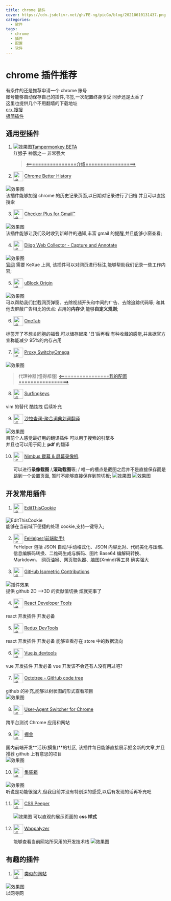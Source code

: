 ```yaml
---
title: chrome 插件
cover: https://cdn.jsdelivr.net/gh/FE-ng/picGo/blog/20210610131437.png
categories:
  - 软件
tags:
  - chrome
  - 插件
  - 配置
  - 软件
---
```


# chrome 插件推荐

有条件的还是推荐申请一个 chrome 账号  
账号能够自动保存自己的插件,书签,一次配置终身享受 同步还是太香了  
这里也提供几个不用翻墙的下载地址  
[crx 搜搜](https://www.crxsoso.com/)  
[极简插件](https://chrome.zzzmh.cn/index#index)

## 通用型插件

1. <img class="iconPick" src="https://cdn.jsdelivr.net/gh/FE-ng/picGo/blog/20210611144304.png"  alt="效果图" />[Tampermonkey BETA](https://chrome.google.com/webstore/detail/tampermonkey-beta/gcalenpjmijncebpfijmoaglllgpjagf)  
   红猴子 神器之一 非常强大

   > [<=================介绍=================>](/tools/tampermonkey.md)

2. <img style=" display: inline-block;width:30px" alt="光标与点按" align=center src="https://cdn.jsdelivr.net/gh/FE-ng/picGo/blog/20210508150102.png" /> [Chrome Better History](chrome://extensions/?id=egehpkpgpgooebopjihjmnpejnjafefi)

![效果图](https://cdn.jsdelivr.net/gh/FE-ng/picGo/blog/20210428192155.png ':class=image800')  
 该插件能够加强 chrome 的历史记录页面,以日期对记录进行了归档 并且可以直接搜索

3. <img style=" display: inline-block;width:30px" alt="光标与点按" align=center src="https://cdn.jsdelivr.net/gh/FE-ng/picGo/blog/20210508150146.png" /> [Checker Plus for Gmail™ ](https://chrome.google.com/webstore/detail/checker-plus-for-gmail/oeopbcgkkoapgobdbedcemjljbihmemj/related?utm_source=chrome-ntp-icon)

![效果图](https://cdn.jsdelivr.net/gh/FE-ng/picGo/blog/20210428194556.png ':class=image400')  
 该插件能够让我们及时收到新邮件的通知,丰富 gmail 的提醒,并且能够小窗查看;

4. <img style=" display: inline-block;width:30px" alt="光标与点按" align=center src="https://cdn.jsdelivr.net/gh/FE-ng/picGo/blog/20210508150234.png" /> [Diigo Web Collector - Capture and Annotate](https://chrome.google.com/webstore/detail/diigo-web-collector-captu/pnhplgjpclknigjpccbcnmicgcieojbh)

![效果图](https://cdn.jsdelivr.net/gh/FE-ng/picGo/blog/20210428195021.png ':class=image400')  
 [官网](https://www.diigo.com/) 需要 KeXue 上网, 该插件可以对网页进行标注,能够帮助我们记录一些工作内容;

5. <img style=" display: inline-block;width:30px" alt="光标与点按" align=center src="https://cdn.jsdelivr.net/gh/FE-ng/picGo/blog/20210508150303.png" /> [uBlock Origin](https://chrome.google.com/webstore/detail/ublock-origin/cjpalhdlnbpafiamejdnhcphjbkeiagm)

![效果图](https://cdn.jsdelivr.net/gh/FE-ng/picGo/blog/20210429111356.png ':class=image400')  
 可以帮助我们拦截网页弹窗、去除视频开头和中间的广告、去除追踪代码等;
和其他去屏蔽广告相比的优点: 占用的**内存少**,能够**自定义规则**;

6. <img style=" display: inline-block;width:30px" alt="光标与点按" align=center src="https://cdn.jsdelivr.net/gh/FE-ng/picGo/blog/20210508150439.png" /> [OneTab](https://chrome.google.com/webstore/detail/onetab/chphlpgkkbolifaimnlloiipkdnihall)

标签开了不想关同胞的福音,可以储存起来 '日'后再看!有种收藏的感觉,并且据官方宣称能减少 95%的内存占用

7. <img style=" display: inline-block;width:30px" alt="光标与点按" align=center src="https://cdn.jsdelivr.net/gh/FE-ng/picGo/blog/20210508150458.png" /> [Proxy SwitchyOmega](https://chrome.google.com/webstore/detail/proxy-switchyomega/padekgcemlokbadohgkifijomclgjgif)

![效果图](https://cdn.jsdelivr.net/gh/FE-ng/picGo/blog/20210429134615.png ':class=image400')

> 代理神器(懂得都懂) [<=================我的配置=================>](/tools/switchOmega.md)

8. <img style=" display: inline-block;width:30px" alt="光标与点按" align=center src="https://cdn.jsdelivr.net/gh/FE-ng/picGo/blog/20210508150537.png" /> [Surfingkeys](https://chrome.google.com/webstore/detail/surfingkeys/gfbliohnnapiefjpjlpjnehglfpaknnc)

vim 的替代 酷炫拽 后续补充

9. <img style=" display: inline-block;width:30px" alt="光标与点按" align=center src="https://cdn.jsdelivr.net/gh/FE-ng/picGo/blog/20210508150558.png" /> [沙拉查词-聚合词典划词翻译](https://saladict.crimx.com/)

![效果图](https://cdn.jsdelivr.net/gh/FE-ng/picGo/blog/20210429112441.png ':class=image400')  
 目前个人感觉最好用的翻译插件 可以用于搜索的引擎多  
 并且也可以用于网上 **pdf** 的翻译

10. <img style=" display: inline-block;width:30px" alt="光标与点按" align=center src="https://cdn.jsdelivr.net/gh/FE-ng/picGo/blog/20210508150619.png" /> [Nimbus 截幕 & 屏幕录像机](https://chrome.google.com/webstore/detail/nimbus-srceenshot-srceen/bpconcjcammlapcogcnnelfmaeghhagj)

    可以进行**录像截图** /,**滚动截图**等; / 唯一的槽点是截图之后并不是直接保存而是跳到一个设置页面, 暂时不能够直接保存到剪切板;
    ![效果图](https://cdn.jsdelivr.net/gh/FE-ng/picGo/blog/20210429113420.png ':class=image400')
    ![效果图](https://cdn.jsdelivr.net/gh/FE-ng/picGo/blog/11111.png ':class=image400')

## 开发常用插件

1. <img style=" display: inline-block;width:30px" alt="光标与点按" align=center src="https://cdn.jsdelivr.net/gh/FE-ng/picGo/blog/20210508150715.png" /> [EditThisCookie](http://www.editthiscookie.com/)

![EditThisCookie](https://cdn.jsdelivr.net/gh/FE-ng/picGo/blog/20210428192924.png ':class=image400')  
 能够在当前域下便捷的处理 cookie,支持一键导入;

2. <img style=" display: inline-block;width:30px" alt="光标与点按" align=center src="https://cdn.jsdelivr.net/gh/FE-ng/picGo/blog/20210514163557.png" /> [FeHelper(前端助手)](https://www.baidufe.com/fehelper/index/index.html)  
   FeHelper 包括 JSON 自动/手动格式化、JSON 内容比对、代码美化与压缩、信息编解码转换、二维码生成与解码、图片 Base64 编解码转换、Markdown、 网页油猴、网页取色器、脑图(Xmind)等工具 确实强大

3. <img style=" display: inline-block;width:30px" alt="光标与点按" align=center src="https://cdn.jsdelivr.net/gh/FE-ng/picGo/blog/20210508150740.png" /> [GitHub Isometric Contributions](https://chrome.google.com/webstore/detail/github-isometric-contribu/mjoedlfflcchnleknnceiplgaeoegien)

![插件效果](https://cdn.jsdelivr.net/gh/FE-ng/picGo/blog/20210428194015.png ':class=image400')  
 提供 github 2D -->3D 的贡献值切换 炫就完事了

4. <img style=" display: inline-block;width:30px" alt="光标与点按" align=center src="https://cdn.jsdelivr.net/gh/FE-ng/picGo/blog/20210508150823.png" /> [React Developer Tools](https://chrome.google.com/webstore/detail/react-developer-tools/fmkadmapgofadopljbjfkapdkoienihi)

react 开发插件 开发必备

5. <img style=" display: inline-block;width:30px" alt="光标与点按" align=center src="https://cdn.jsdelivr.net/gh/FE-ng/picGo/blog/20210508150905.png" /> [Redux DevTools](https://chrome.google.com/webstore/detail/redux-devtools/lmhkpmbekcpmknklioeibfkpmmfibljd)

react 开发插件 开发必备 能够查看存在 store 中的数据流向

6. <img style=" display: inline-block;width:30px" alt="光标与点按" align=center src="https://cdn.jsdelivr.net/gh/FE-ng/picGo/blog/20210508150940.png" /> [Vue.js devtools](https://chrome.google.com/webstore/detail/vuejs-devtools/nhdogjmejiglipccpnnnanhbledajbpd)

vue 开发插件 开发必备 vue 开发该不会还有人没有用过吧?

7. <img style=" display: inline-block;width:30px" alt="光标与点按" align=center src="https://cdn.jsdelivr.net/gh/FE-ng/picGo/blog/20210508151020.png" /> [Octotree - GitHub code tree](https://www.octotree.io/)

github 的补充,能够以树状图的形式查看项目  
 ![效果图](https://cdn.jsdelivr.net/gh/FE-ng/picGo/blog/20210429113835.png ':class=image400')

8. <img style=" display: inline-block;width:30px" alt="光标与点按" align=center src="https://cdn.jsdelivr.net/gh/FE-ng/picGo/blog/20210508151055.png" /> [User-Agent Switcher for Chrome](https://chrome.google.com/webstore/detail/user-agent-switcher-for-c/djflhoibgkdhkhhcedjiklpkjnoahfmg)

跨平台测试 Chrome 应用和网站

9. <img style=" display: inline-block;width:30px" alt="光标与点按" align=center src="https://cdn.jsdelivr.net/gh/FE-ng/picGo/blog/20210508151206.png" /> [掘金](https://chrome.google.com/webstore/detail/%E6%8E%98%E9%87%91/lecdifefmmfjnjjinhaennhdlmcaeeeb)

国内前端开发**活跃(摸鱼)**的社区, 该插件每日能够直接展示掘金新的文章,并且推荐 github 上有意思的项目  
 ![效果图](https://cdn.jsdelivr.net/gh/FE-ng/picGo/blog/20210429114040.png ':class=image400')

10. <img style=" display: inline-block;width:30px" alt="光标与点按" align=center src="https://cdn.jsdelivr.net/gh/FE-ng/picGo/blog/20210517150352.png" /> [集装箱](https://chrome.google.com/webstore/detail/%E9%9B%86%E8%A3%85%E7%AE%B1/kbgigmcnifmaklccibmlepmahpfdhjch)

![效果图](https://cdn.jsdelivr.net/gh/FE-ng/picGo/blog/20210429114211.png ':class=image400')  
 听说是功能很强大,但我目前并没有特别深的感受,以后有发现的话再补充吧

11. <img style=" display: inline-block;width:30px" alt="光标与点按" align=center src="https://cdn.jsdelivr.net/gh/FE-ng/picGo/blog/20210517150544.png" /> [CSS Peeper](https://chrome.google.com/webstore/detail/css-peeper/mbnbehikldjhnfehhnaidhjhoofhpehk)

    ![效果图](https://cdn.jsdelivr.net/gh/FE-ng/picGo/blog/20210429114348.png ':class=image400')
    可以直观的展示页面的 **css 样式**

12. <img style=" display: inline-block;width:30px" alt="光标与点按" align=center src="https://cdn.jsdelivr.net/gh/FE-ng/picGo/blog/20210517150625.png" /> [Wappalyzer](https://www.wappalyzer.com/)

    能够查看当前网站所采用的开发技术栈
    ![效果图](https://cdn.jsdelivr.net/gh/FE-ng/picGo/blog/20210429113943.png ':class=image400')

## 有趣的插件

1. <img style=" display: inline-block;width:30px" alt="光标与点按" align=center src="https://cdn.jsdelivr.net/gh/FE-ng/picGo/blog/20210517150649.png" /> [类似的网站](https://chrome.google.com/webstore/detail/similar-sites-discover-re/necpbmbhhdiplmfhmjicabdeighkndkn)

![效果图](https://cdn.jsdelivr.net/gh/FE-ng/picGo/blog/20210429114728.png ':class=image400')  
 以网寻网
